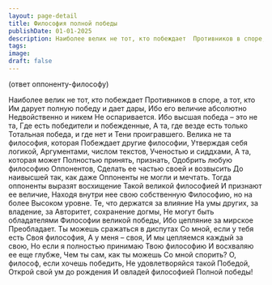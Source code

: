 ```yaml
---
layout: page-detail
title: Философия полной победы
publishDate: 01-01-2025
description: Наиболее велик не тот, кто побеждает  Противников в споре, а тот, кто  Им дарует полную победу и дает дары,  Ибо его величие абсолютно  Недвойственно и никем  Не оспаривается.  Ибо высшая победа – это не та,  Где есть победители и побежденные...
tags:
image:
draft: false
---
```

(ответ оппоненту-философу) 

Наиболее велик не тот, кто побеждает  Противников в споре, а тот, кто  Им дарует полную победу и дает дары,  Ибо его величие абсолютно  Недвойственно и никем  Не оспаривается.  Ибо высшая победа – это не та,  Где есть победители и побежденные,  А та, где везде есть только  Тотальная победа, и где нет и  Тени проигравшего.  Велика не та философия, которая  Побеждает другие философии,  Утверждая себя логикой,  Аргументами, числом текстов,  Ученостью и сиддхами,  А та, которая может  Полностью принять, признать,  Одобрить любую философию  Оппонентов,  Сделать ее частью своей и возвысить  До наивысшей так, как даже  Оппоненты не могли и мечтать.  Тогда оппоненты выразят восхищение  Такой великой философией  И признают ее величие,  Находя внутри нее свою собственную  Философию, но на более  Высоком уровне.  Те, что держатся за влияние  На умы других, за владение, за  Авторитет, сохранение догмы,  Не могут быть обладателями  Философии великой победы,  Ибо цепляние за мирское  Преобладает.  Ты можешь сражаться в диспутах  Со мной, если у тебя есть  Своя философия,  А у меня – своя,  И мы цепляемся каждый за свою,  Но если я полностью принимаю  Твою философию  И восхваляю ее еще глубже,  Чем ты сам, как ты можешь Со мной спорить?  О, философ, если хочешь победить, Не удовлетворяйся такой  Победой,  Открой свой ум до рождения  И овладей философией  Полной победы!